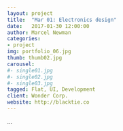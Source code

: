 ```yaml
---
layout: project
title:  "Mar 01: Electronics design"
date:   2017-01-30 12:00:00
author: Marcel Newman
categories:
- project
img: portfolio_06.jpg
thumb: thumb02.jpg
carousel:
#- single01.jpg
#- single02.jpg
#- single03.jpg
tagged: Flat, UI, Development
client: Wonder Corp.
website: http://blacktie.co
---
```

<p>...</p>